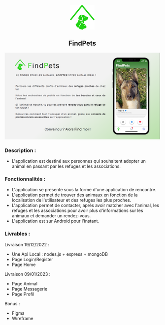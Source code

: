 <div align="center">
    <a href="https://github.com/KevOneRedOne/FindPets">
        <img src="/Design/logo/FindPets.png" alt="Logo" width="80" height="80">
    </a>
    <h2 align="center">FindPets</h2>
</div>


<div align="center">
    <a href="https://github.com/KevOneRedOne/FindPets">
        <img src="/Design/OnePage/OnePage.png" alt="Logo">
    </a>
</div>


### Description :
- L'application est destiné aux personnes qui souhaitent adopter un animal en passant par les refuges et les associations.


### Fonctionnalités :
- L'application se presente sous la forme d'une application de rencontre.
- L'application permet de trouver des animaux en fonction de la localisation de l'utilisateur et des refuges les plus proches.
- L'application permet de contacter, après avoir matcher avec l'animal, les refuges et les associations pour avoir plus d'informations sur les animaux et demander un rendez-vous.
- L'application est sur Android pour l'instant.

### Livrables :
Livraison 19/12/2022 :
- Une Api Local : nodes.js + express + mongoDB
- Page Login/Register
- Page Home

Livraison 09/01/2023 :
- Page Animal
- Page Messagerie
- Page Profil

Bonus :
- Figma
- Wireframe